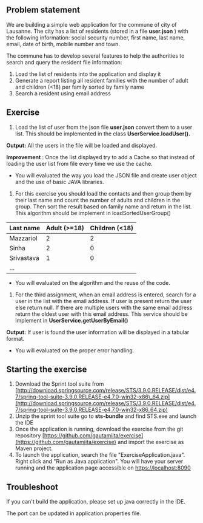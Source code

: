 ## Problem statement

We are building a simple web application for the commune of city of Lausanne. The city has a list of residents (stored in a file **user.json** ) with the following information: social security number, first name, last name, email, date of birth, mobile number and town.

The commune has to develop several features to help the authorities to search and query the resident file information:

1. Load the list of residents into the application and display it
2. Generate a report listing all resident families with the number of adult and children (&lt;18) per family sorted by family name
3. Search a resident using email address

## Exercise

1. Load the list of user from the json file **user.json** convert them to a user list. This should be implemented in the class **UserService.loadUser().**

**Output:** All the users in the file will be loaded and displayed. 

**Improvement** : Once the list displayed try to add a Cache so that instead of loading the user list from file every time we use the cache.

- You will evaluated the way you load the JSON file and create user object and the use of basic JAVA libraries.

1. For this exercise you should load the contacts and then group them by their last name and count the number of adults and children in the group.  Then sort the result based on family name and return in the list. This algorithm should be implement in loadSortedUserGroup()

| **Last name** | **Adult (&gt;=18)** | **Children (&lt;18)** |
| --- | --- | --- |
| Mazzariol | 2 | 2 |
| Sinha | 2 | 0 |
| Srivastava | 1 | 0 |
| … |   |   |

- You will evaluated on the algorithm and the reuse of the code.

1. For the third assignment, when an email address is entered, search for a user in the list with the email address. If user is present return the user else return null. If there are multiple users with the same email address return the oldest user with this email address. This service should be implement in **UserService.getUserByEmail()**

**Output:** If user is found the user information will be displayed in a tabular format. 

- You will evaluated on the proper error handling.

## Starting the exercise

1. Download the Sprint tool suite from [http://download.springsource.com/release/STS/3.9.0.RELEASE/dist/e4.7/spring-tool-suite-3.9.0.RELEASE-e4.7.0-win32-x86\_64.zip](http://download.springsource.com/release/STS/3.9.0.RELEASE/dist/e4.7/spring-tool-suite-3.9.0.RELEASE-e4.7.0-win32-x86_64.zip)
2. Unzip the sprint tool suite go to **sts-bundle** and find STS.exe and launch the IDE
3. Once the application is running, download the exercise from the git repository [https://github.com/gautamiita/exercise](https://github.com/gautamiita/exercise) and import the exercise as Maven project.
4. To launch the application, search the file &quot;ExerciseApplication.java&quot;. Right click and &quot;Run as Java application&quot;. You will have your server running and the application page accessible on [https://localhost:8090](https://localhost:8090)

## Troubleshoot

If you can&#39;t build the application, please set up java correctly in the IDE.

The port can be updated in application.properties file. 